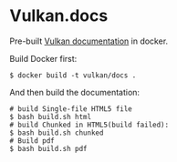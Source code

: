 # Vulkan.docs

Pre-built [Vulkan documentation](https://github.com/KhronosGroup/Vulkan-Docs) in docker.

Build Docker first:

```shell
$ docker build -t vulkan/docs .
```

And then build the documentation:

```shell
# build Single-file HTML5 file
$ bash build.sh html
# build Chunked in HTML5(build failed):
$ bash build.sh chunked
# Build pdf
$ bash build.sh pdf
```


